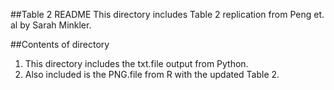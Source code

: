 ##Table 2 README
This directory includes Table 2 replication from Peng et. al by Sarah Minkler.

##Contents of directory
1. This directory includes the txt.file output from Python. 
2. Also included is the PNG.file from R with the updated Table 2.